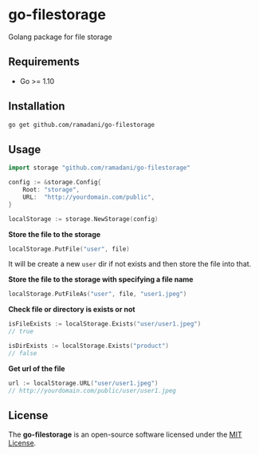 # go-filestorage

Golang package for file storage

## Requirements

- Go >= 1.10

## Installation

```bash
go get github.com/ramadani/go-filestorage
```

## Usage

```go
import storage "github.com/ramadani/go-filestorage"

config := &storage.Config{
	Root: "storage",
	URL:  "http://yourdomain.com/public",
}

localStorage := storage.NewStorage(config)
```

**Store the file to the storage**

```go
localStorage.PutFile("user", file)
```

It will be create a new `user` dir if not exists and then store the file into that.

**Store the file to the storage with specifying a file name**

```go
localStorage.PutFileAs("user", file, "user1.jpeg")
```

**Check file or directory is exists or not**

```go
isFileExists := localStorage.Exists("user/user1.jpeg")
// true

isDirExists := localStorage.Exists("product")
// false
```

**Get url of the file**

```go
url := localStorage.URL("user/user1.jpeg")
// http://yourdomain.com/public/user/user1.jpeg
```

## **License**
The **go-filestorage** is an open-source software licensed under the [MIT License](LICENSE.md).